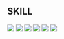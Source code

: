 <h2 align="left"><b>SKILL</b></h2>
<p align="left">
  
<img src="https://img.shields.io/badge/C/C++-%2300599C.svg?style=for-the-badge&logo=c%2B%2B&logoColor=white"/>
<img src="https://img.shields.io/badge/c%23-%2300599C.svg?style=for-the-badge&logo=c-sharp&logoColor=white"/>
<img src="https://img.shields.io/badge/python-%2300599C?style=for-the-badge&logo=python&logoColor=white"/>
<img src="https://img.shields.io/badge/java-%2300599C?style=for-the-badge&logo=java&logoColor=white">
<img src="https://img.shields.io/badge/unity-%23313131.svg?style=for-the-badge&logo=unity&logoColor=white"/>
<img src="https://img.shields.io/badge/unrealengine-%23313131.svg?style=for-the-badge&logo=unrealengine&logoColor=white"/>
  </p>

